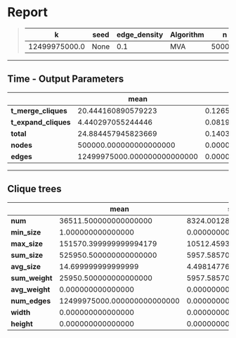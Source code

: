 # Report

> |k|seed|edge_density|Algorithm|n|Trials|
> |-|-|-|-|-|-|
> |12499975000.0|None|0.1|MVA|500000|10|

---
## Time - Output Parameters
||mean|std|
|-|-|-|
|**t_merge_cliques**|    20.444160890579223|     0.126580280032254|
|**t_expand_cliques**|     4.440297055244446|     0.081989521021571|
|**total**|    24.884457945823669|     0.140340838365429|
|**nodes**|500000.000000000000000|     0.000000000000000|
|**edges**|12499975000.000000000000000|     0.000000000000000|

---
## Clique trees


||mean|std|
|-|-|-|
|**num**| 36511.500000000000000|  8324.001284772179133|
|**min_size**|     1.000000000000000|     0.000000000000000|
|**max_size**|151570.399999999994179| 10512.459318985893333|
|**sum_size**|525950.500000000000000|  5957.585701346552014|
|**avg_size**|    14.699999999999999|     4.498147766951785|
|**sum_weight**| 25950.500000000000000|  5957.585701346552014|
|**avg_weight**|     0.000000000000000|     0.000000000000000|
|**num_edges**|12499975000.000000000000000|     0.000000000000000|
|**width**|     0.000000000000000|     0.000000000000000|
|**height**|     0.000000000000000|     0.000000000000000|
